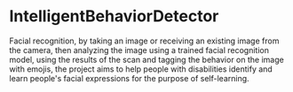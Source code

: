 # IntelligentBehaviorDetector

Facial recognition, by taking an image or receiving an existing image from the camera, then analyzing the image using a trained facial recognition model, using the results of the scan and tagging the behavior on the image with emojis, the project aims to help people with disabilities identify and learn people's facial expressions for the purpose of self-learning.

